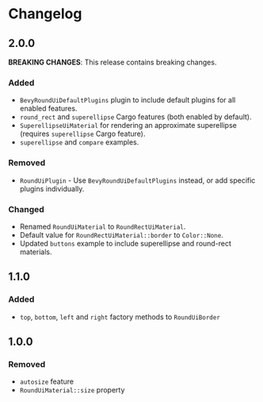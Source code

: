 # Changelog

## 2.0.0

**BREAKING CHANGES**: This release contains breaking changes.

### Added

- `BevyRoundUiDefaultPlugins` plugin to include default plugins for all enabled features.
- `round_rect` and `superellipse` Cargo features (both enabled by default).
- `SuperellipseUiMaterial` for rendering an approximate superellipse (requires `superellipse` Cargo feature).
- `superellipse` and `compare` examples.

### Removed

- `RoundUiPlugin` - Use `BevyRoundUiDefaultPlugins` instead, or add specific plugins individually.

### Changed

- Renamed `RoundUiMaterial` to `RoundRectUiMaterial`.
- Default value for `RoundRectUiMaterial::border` to `Color::None`.
- Updated `buttons` example to include superellipse and round-rect materials.

## 1.1.0

### Added

- `top`, `bottom`, `left` and `right` factory methods to `RoundUiBorder`

## 1.0.0

### Removed

- `autosize` feature
- `RoundUiMaterial::size` property
